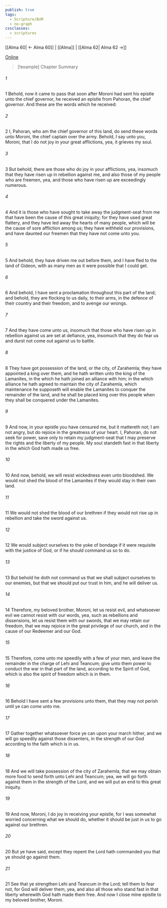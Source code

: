 ```yaml
---
publish: true
tags:
  - Scripture/BoM
  - no-graph
cssclasses:
  - scriptures
---
```

[[Alma 60| ← Alma 60]] | [[Alma]] | [[Alma 62| Alma 62 →]]

[Online](https://churchofjesuschrist.org/study/scriptures/bofm/alma/61?lang=eng)

>[!example] Chapter Summary
>
###### 1
1 Behold, now it came to pass that soon after Moroni had sent his epistle unto the chief governor, he received an epistle from Pahoran, the chief governor. And these are the words which he received:
###### 2
2 I, Pahoran, who am the chief governor of this land, do send these words unto Moroni, the chief captain over the army. Behold, I say unto you, Moroni, that I do not joy in your great afflictions, yea, it grieves my soul.
###### 3
3 But behold, there are those who do joy in your afflictions, yea, insomuch that they have risen up in rebellion against me, and also those of my people who are freemen, yea, and those who have risen up are exceedingly numerous.
###### 4
4 And it is those who have sought to take away the judgment-seat from me that have been the cause of this great iniquity; for they have used great flattery, and they have led away the hearts of many people, which will be the cause of sore affliction among us; they have withheld our provisions, and have daunted our freemen that they have not come unto you.
###### 5
5 And behold, they have driven me out before them, and I have fled to the land of Gideon, with as many men as it were possible that I could get.
###### 6
6 And behold, I have sent a proclamation throughout this part of the land; and behold, they are flocking to us daily, to their arms, in the defence of their country and their freedom, and to avenge our wrongs.
###### 7
7 And they have come unto us, insomuch that those who have risen up in rebellion against us are set at defiance, yea, insomuch that they do fear us and durst not come out against us to battle.
###### 8
8 They have got possession of the land, or the city, of Zarahemla; they have appointed a king over them, and he hath written unto the king of the Lamanites, in the which he hath joined an alliance with him; in the which alliance he hath agreed to maintain the city of Zarahemla, which maintenance he supposeth will enable the Lamanites to conquer the remainder of the land, and he shall be placed king over this people when they shall be conquered under the Lamanites.
###### 9
9 And now, in your epistle you have censured me, but it mattereth not; I am not angry, but do rejoice in the greatness of your heart. I, Pahoran, do not seek for power, save only to retain my judgment-seat that I may preserve the rights and the liberty of my people. My soul standeth fast in that liberty in the which God hath made us free.
###### 10
10 And now, behold, we will resist wickedness even unto bloodshed. We would not shed the blood of the Lamanites if they would stay in their own land.
###### 11
11 We would not shed the blood of our brethren if they would not rise up in rebellion and take the sword against us.
###### 12
12 We would subject ourselves to the yoke of bondage if it were requisite with the justice of God, or if he should command us so to do.
###### 13
13 But behold he doth not command us that we shall subject ourselves to our enemies, but that we should put our trust in him, and he will deliver us.
###### 14
14 Therefore, my beloved brother, Moroni, let us resist evil, and whatsoever evil we cannot resist with our words, yea, such as rebellions and dissensions, let us resist them with our swords, that we may retain our freedom, that we may rejoice in the great privilege of our church, and in the cause of our Redeemer and our God.
###### 15
15 Therefore, come unto me speedily with a few of your men, and leave the remainder in the charge of Lehi and Teancum; give unto them power to conduct the war in that part of the land, according to the Spirit of God, which is also the spirit of freedom which is in them.
###### 16
16 Behold I have sent a few provisions unto them, that they may not perish until ye can come unto me.
###### 17
17 Gather together whatsoever force ye can upon your march hither, and we will go speedily against those dissenters, in the strength of our God according to the faith which is in us.
###### 18
18 And we will take possession of the city of Zarahemla, that we may obtain more food to send forth unto Lehi and Teancum; yea, we will go forth against them in the strength of the Lord, and we will put an end to this great iniquity.
###### 19
19 And now, Moroni, I do joy in receiving your epistle, for I was somewhat worried concerning what we should do, whether it should be just in us to go against our brethren.
###### 20
20 But ye have said, except they repent the Lord hath commanded you that ye should go against them.
###### 21
21 See that ye strengthen Lehi and Teancum in the Lord; tell them to fear not, for God will deliver them, yea, and also all those who stand fast in that liberty wherewith God hath made them free. And now I close mine epistle to my beloved brother, Moroni.




